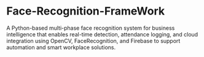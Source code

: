 # Face-Recognition-FrameWork
A Python-based multi-phase face recognition system for business intelligence that enables real-time detection, attendance logging, and cloud integration using OpenCV, FaceRecognition, and Firebase to support automation and smart workplace solutions.
